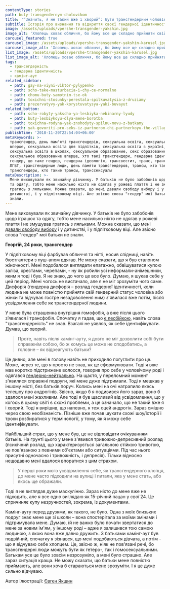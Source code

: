 ```yaml
---
contentType: stories
path: buty-transgendernym-cholovikom
title: '“Значить, я не такий вже і хворий”: бути трансгендерним чоловіком'
subtitle: Історія про визнання та відкриття своєї гендерної ідентичності
image: /assets/uploads/vpershe-transgender-yakshin.jpg
image_alt: 'Хлопець ховає обличчя, бо йому все ще складно прийняти свій гендер'
carousel_featured: true
carousel_image: /assets/uploads/vpershe-transgender-yakshin-karusel.jpg
carousel_image_alt: 'Хлопець ховає обличчя, бо йому все ще складно прийняти свій гендер'
list_image: /assets/uploads/vpershe-transgender-yakshin-karusel.jpg
list_image_alt: 'Хлопець ховає обличчя, бо йому все ще складно прийняти свій гендер'
tags:
  - трансегдерність
  - гендерна ідентичність
  - камінг-аут
related_sidebar:
  - path: gay-na-viyni-viktor-pylypenko
  - path: scho-take-masturbacia-i-chy-ce-normalno
  - path: chomu-buty-samotnim-tse-ok
  - path: toxichni-stosunky-perestala-spilkuvatysia-z-druziamy
  - path: prezervatyvy-yak-korystuvatysya-yaki-buvayut
related_bottom:
  - path: scho-robyty-yakscho-ya-lesbiyka-nebinarny-lyudy
  - path: buty-lesbiykoyu-dlya-mene-borotba
  - path: toxichna-rodyna-yak-znohodyty-spilnu-movu-z-batkamy
  - path: yak-govoriti-pro-seks-iz-partnerom-chi-partnerkoyu-the-village
publishTime: '2018-11-20T22:54:04+06:00'
metaKeywords: >-
  трансгендер, день пам'яті трансгендерів, сексуальна освіта, сексуальна освіта
  вперше, сексуальна освіта для підлітків, сексуальна освіта в україні,
  сексуальна освіта в школах, сексуальное образование, секс образование,
  сексуальное образование вперше, хто такі трансгендери, гендерна ідентичність,
  гендер, що таке гендер, гендерна ідеологія, трансвестит, транс, транссексуал,
  ЛГБТ, трансгендерные люди, день памяти трансгендеров, трансы, кто такие
  трансгендеры, кто такие трансы, транссексуалы
metaDescription: >-
  Мене виховували як звичайну дівчинку. У батьків не було забобонів щодо іграшок
  та одягу, тобто мене насильно ніхто не одягав у рожеві плаття і не змушував
  гратись з ляльками. Можна сказати, що мені давали свободу вибору і у
  дитинстві, і у підлітковому віці. Але звісно слова "гендер" мої батьки не
  знали.
---
```

Мене виховували як звичайну дівчинку. У батьків не було забобонів щодо іграшок та одягу, тобто мене насильно ніхто не одягав у рожеві плаття і не змушував гратись з ляльками. Можна сказати, що мені [давали свободу вибору](https://vpershe.com/articles/toxichna-rodyna-yak-znohodyty-spilnu-movu-z-batkamy) і у дитинстві, і у підлітковому віці. Але звісно слова "гендер" мої батьки не знали.

**Георгій, 24 роки, трансгендер**

У підлітковому віці фарбував обличчя та нігті, носив спідниці, навіть бюстгалтери з пуш-апом вдягав. Не можу сказати, що я був еталоном жіночності. Мені подобалося виглядати епатажно, обвішуватися купою заліза, хрестами, черепами, - ну як робили усі неформали-анімешники, яким я тоді і був. Я не знаю, до чого це все було. Думаю, я шукав себе у цей період. Мені чогось не вистачало, але я не міг зрозуміти чого саме. Дисфорія (гендерна дисфорія – розлад гендерної ідентичності, коли людина не може повністю прийняти свій гендерний статус чоловіка або жінки та відчуває гостре незадоволення ним) з'явилася вже потім, після усвідомлення себе як трансгендерної людини.

У мене була страшенна внутрішня гомофобія, а вже після цього з’явилася і трансфобія. Спочатку я гадав, що [є лесбійкою](https://vpershe.com/stories/buty-lesbiykoyu-dlya-mene-borotba), навіть слова "трансгендерність" не знав. Взагалі не уявляв, як себе ідентифікувати. Думав, що хворий. 

> Проте, навіть після камінг-ауту, я довго не міг дозволити собі бути справжнім собою, бо ж комусь це може не сподобатись, а головне – як відреагують батьки?

Це дивно, але мені в голову навіть не приходило погуглити про це.  Може, через те, що я просто не знав, як це сформулювати. Тоді я вже мав коротко підстрижене волосся, говорив про себе у чоловічому роді і одягався [гендерно-нейтрально](https://vpershe.com/stories/scho-robyty-yakscho-ya-lesbiyka-nebinarny-lyudy). На щастя, у переломний момент з'явилися справжні подруги, які мене дуже підтримали. Тоді я мешкав у іншому місті, без батьків поруч. Колись мені на очі натрапило якесь телешоу про андрогінів. Звісно, якщо б я подивився його зараз, воно б здалося мені жахливим. Але тоді я був щасливий від усвідомлення, що у когось в цьому світі є схожі проблеми, а це означало, що не такий вже я і хворий. Тоді я вирішив, що напевно, я теж оцей андрогін. Зараз смішно через свою необізнаність. Пізніше вже почав шукати схожі шоу/історії і трохи розбиратися у термінології,  у тому, як я можу себе ідентифікувати.

Найбільший страх, що у мене був, це не відповідати очікуванням батьків. На ґрунті цього у мене з'явився тривожно-депресивний розлад (психічний розлад, що характеризується загальною стійкою тривогою, не пов'язаною з певними об'єктами або ситуаціями. Під час нього присутні одночасно і тривожність, і депресія). Тільки відносно нещодавно мені вдалося впоратися з цим страхом. 

> У перші роки мого усвідомлення себе, як трансгендерного хлопця, до мене часто підходили на вулиці і питали, яка у мене стать, або якось ще ображали.

Тоді я не виглядав дуже маскулінно. Зараз ніхто до мене вже не підходить, але я все одно виглядаю як 15-річний пацан у свої 24. Це спричиняє купу незручностей, зокрема, із документами.

Камінг-ауту перед друзями, як такого, не було. Одна з моїх близьких подруг знає мене ще зі школи – вона спостерігала за моїми змінами і підтримувала мене. Думаю, їй не важко було почати звертатися до мене за новим ім'ям, у іншому роді – адже я залишився тою самою людиною, з якою вона вже давно дружить. З батьками камінг-аут був подвійний, спочатку я зізнався, що мені подобаються дівчата, а потім - що я відчуваю себе хлопцем. Це, звісно ж, ніяк не пов'язані речі, бо трансгендерні люди можуть бути як гетеро-, так і гомосексуальними. Батькам усе це було зовсім незрозуміло, а мені було страшно. Але зараз ситуація краща. Не можу сказати, що батьки мене повністю приймають, але вони хоча б стараються мене зрозуміти. І я це дуже сильно відчуваю.

Автор ілюстрації: [Євген Якшин](https://www.instagram.com/ev.yakshin/)
